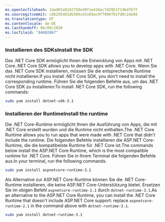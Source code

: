 ```yaml
---
ms.openlocfilehash: 1dad65a9242750e30f1e43dac7d2951f1dbd7b7f
ms.sourcegitcommit: cdb295dd1db589ce5169ac9ff096f01fd0c2da9d
ms.translationtype: HT
ms.contentlocale: de-DE
ms.lasthandoff: 06/09/2020
ms.locfileid: "84602867"
---
```


### <a name="install-the-sdk"></a><span data-ttu-id="e97cb-101">Installieren des SDKs</span><span class="sxs-lookup"><span data-stu-id="e97cb-101">Install the SDK</span></span>

<span data-ttu-id="e97cb-102">Das .NET Core SDK ermöglicht Ihnen die Entwicklung von Apps mit .NET Core.</span><span class="sxs-lookup"><span data-stu-id="e97cb-102">.NET Core SDK allows you to develop apps with .NET Core.</span></span> <span data-ttu-id="e97cb-103">Wenn Sie das .NET Core SDK installieren, müssen Sie die entsprechende Runtime nicht installieren.</span><span class="sxs-lookup"><span data-stu-id="e97cb-103">If you install .NET Core SDK, you don't need to install the corresponding runtime.</span></span> <span data-ttu-id="e97cb-104">Führen Sie die folgenden Befehle aus, um das .NET Core SDK zu installieren:</span><span class="sxs-lookup"><span data-stu-id="e97cb-104">To install .NET Core SDK, run the following commands:</span></span>

```bash
sudo yum install dotnet-sdk-3.1
```

### <a name="install-the-runtime"></a><span data-ttu-id="e97cb-105">Installieren der Runtime</span><span class="sxs-lookup"><span data-stu-id="e97cb-105">Install the runtime</span></span>

<span data-ttu-id="e97cb-106">Die .NET Core-Runtime ermöglicht Ihnen die Ausführung von Apps, die mit .NET Core erstellt wurden und die Runtime nicht enthalten.</span><span class="sxs-lookup"><span data-stu-id="e97cb-106">The .NET Core Runtime allows you to run apps that were made with .NET Core that didn't include the runtime.</span></span> <span data-ttu-id="e97cb-107">Die folgenden Befehle installieren die ASP.NET Core-Runtime, die die kompatibelste Runtime für .NET Core ist.</span><span class="sxs-lookup"><span data-stu-id="e97cb-107">The commands below install the ASP.NET Core Runtime, which is the most compatible runtime for .NET Core.</span></span> <span data-ttu-id="e97cb-108">Führen Sie in Ihrem Terminal die folgenden Befehle aus.</span><span class="sxs-lookup"><span data-stu-id="e97cb-108">In your terminal, run the following commands.</span></span>

```bash
sudo yum install aspnetcore-runtime-3.1
```

<span data-ttu-id="e97cb-109">Als Alternative zur ASP.NET Core-Runtime können Sie die .NET Core-Runtime installieren, die keine ASP.NET Core-Unterstützung bietet. Ersetzen Sie im obigen Befehl `aspnetcore-runtime-2.1` durch `dotnet-runtime-3.1`.</span><span class="sxs-lookup"><span data-stu-id="e97cb-109">As an alternative to the ASP.NET Core Runtime, you can install the .NET Core Runtime that doesn't include ASP.NET Core support: replace `aspnetcore-runtime-2.1` in the command above with `dotnet-runtime-3.1`.</span></span>

```bash
sudo yum install dotnet-runtime-3.1
```
